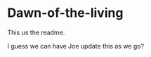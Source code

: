 Dawn-of-the-living
==================
This us the readme. 

I guess we can have Joe update this as we go?
